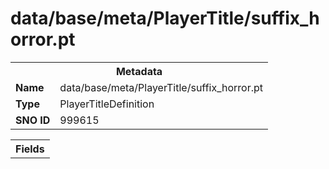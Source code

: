 <h1>data/base/meta/PlayerTitle/suffix_horror.pt</h1><table><tr><th colspan="100%">Metadata</th></tr><tr><td><b>Name</b></td><td>data/base/meta/PlayerTitle/suffix_horror.pt</td></tr><tr><td><b>Type</b></td><td>PlayerTitleDefinition</td></tr><tr><td><b>SNO ID</b></td><td>999615</td></tr></table>

<table><tr><th colspan="100%">Fields</th></tr></table>

